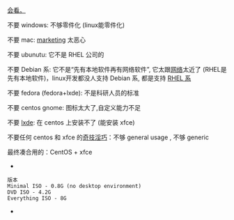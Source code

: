 
[会看。](https://github.com/7900ms/000nottheater_deserted_systemlibrary/blob/master/supplementary/slang-粉丝经济.md)

不要 windows: 不够零件化 (linux能零件化)

不要 mac: [marketing](https://github.com/7900ms/000nottheater_deserted_systemlibrary/blob/master/supplementary/slang-MARKETING.md#奇技淫巧+夸夸其谈) 太恶心

不要 ubunutu: 它不是 RHEL 公司的

不要 Debian 系: 它不是“先有本地软件再有网络软件”, 它太跟[网络](https://www.v2ex.com/notes/28380#服务器)太近了 (RHEL是先有本地软件)，linux开发都没人支持 Debian 系, 都是支持 [RHEL 系](https://www.v2ex.com/notes/28390)

不要 fedora (fedora+lxde): 不是科研人员的标准

不要 centos gnome: 图标太大了,自定义能力不足

不要 [lxde](https://github.com/7900ms/0nottheater_deserted/blob/master/book/LXDE-fundamental-安装.txt): 在 centos 上安装不了 (能安装 xfce)

不要任何 centos 和 xfce 的[奇技淫巧](https://www.v2ex.com/notes/28357)：不够 general usage , 不够 generic

最终凑合用的：CentOS + xfce

-

```
版本
Minimal ISO - 0.8G (no desktop environment)
DVD ISO - 4.2G
Everything ISO - 8G
```

-
